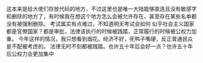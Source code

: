 这本来是给大佬们存放代码的地方，不过这里也是唯一大陆能够直连且没有敏感字和删除的地方了，有时候我在想这个地方怎么会被允许存在，甚至存在某些名单都没有被强制删除。
考试属实有点难过，不知道明天考试会如何
似乎社会主义国家都是官僚国家？都是审批，法律该执行的时候被践踏，正常履行的时候被公权力加重。
今年这样的情况，我只想看到烟花。经济不好，死鸭子嘴硬，反正普通民众是不配被考虑的。
法律无时不刻都被践踏。也许五十年后会好一点？也许五十年后公权力会更加集中
